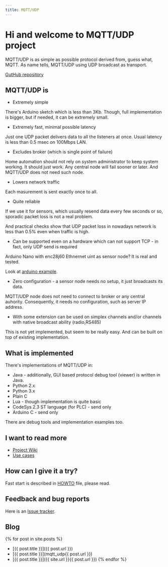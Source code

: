 ```yaml
---
title: MQTT/UDP
---
```


# Hi and welcome to MQTT/UDP project

MQTT/UDP is as simple as possible protocol derived from, guess what, MQTT.
As name tells, MQTT/UDP using UDP broadcast as transport.

[GutHub repository](https://github.com/dzavalishin/mqtt_udp)

## MQTT/UDP is

* Extremely simple

There's Arduino sketch which is less than 3Kb. Though, full implementation is bigger,
but if needed, it can be extremely small.

* Extremely fast, minimal possible latency

Just one UDP packet delivers data to all the listeners at once. Usual latency is less than 0.5 msec on 100Mbps LAN.

* Excludes broker (which is single point of failure)

Home automation should not rely on system administrator to keep system working. It should just work. Any central
node will fail sooner or later. And MQTT/UDP does not need such node.

* Lowers network traffic 

Each masurement is sent exactly once to all.

* Quite reliable 

If we use it for sensors, which usually resend data every few seconds or so, sporadic packet loss is not a real problem.

And practical checks show that UDP packet loss in nowadays network is less than 0.5% even when traffic is high.

* Can be supported even on a hardware which can not support TCP - in fact, only UDP send is required

Arduino Nano with enc28j60 Ethnernet uint as sensor node? It is real and tested.

Look at [arduino example](https://github.com/dzavalishin/mqtt_udp/tree/master/lang/arduino).

* Zero configuration - a sensor node needs no setup, it just broadcasts its data.

MQTT/UDP node does not need to connect to broker or any central auhority. Consequently, it needs no configuration,
such as server IP address.

* With some extension can be used on simplex channels and/or channels with native broadcast ability (radio,RS485)

This is not yet implemented, but seem to be really easy. And can be built on top of existing implementation.


## What is implemented

There's implementations of MQTT/UDP in:

* Java - additionally, GUI based protocol debug tool (viewer) is written in Java.
* Python 2.x 
* Python 3.x 
* Plain C
* Lua - though implementation is quite basic
* CodeSys 2.3 ST language (for PLC) - send only
* Arduino C - send only

There are debug tools and implementation examples too.


## I want to read more

* [Project Wiki](https://github.com/dzavalishin/mqtt_udp/wiki)
* [Use cases](https://github.com/dzavalishin/mqtt_udp/blob/master/dox/Topologies.md)

## How can I give it a try?

Fast start is described in [HOWTO](https://raw.githubusercontent.com/dzavalishin/mqtt_udp/master/HOWTO) file, please read.




## Feedback and bug reports

Here is an [Issue tracker](https://github.com/dzavalishin/mqtt_udp/issues).


## Blog

{% for post in site.posts %}
* [{{ post.title }}]({{ post.url }})
* [{{ post.title }}](mqtt_udp{{ post.url }})
* [{{ post.title }}]({{ site.url }}{{ post.url }})
{% endfor %}

